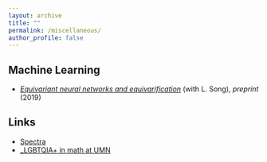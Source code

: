 ```yaml
---
layout: archive
title: ""
permalink: /miscellaneous/
author_profile: false
---
```



## Machine Learning
- [_Equivariant neural networks and equivarification_](https://arxiv.org/abs/1906.07172) (with L. Song), *preprint* (2019)


## Links
- [ Spectra ](http://lgbtmath.org/index.html)
- [_LGBTQIA+ in math at UMN](https://erkaobao.github.io/math/lgbtqia/)
